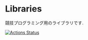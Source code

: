# Libraries

競技プログラミング用のライブラリです.

[![Actions Status](https://github.com/KodamaD/Libraries/workflows/verify/badge.svg)](https://github.com/KodamaD/Libraries/actions)
